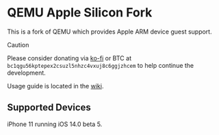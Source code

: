 # QEMU Apple Silicon Fork

This is a fork of QEMU which provides Apple ARM device guest support.

> [!CAUTION]
> Please consider donating via [ko-fi](https://ko-fi.com/chefkiss) or BTC at `bc1qgu56kptepex2csuzl5nhzc4vxuj8c6ggjzhcem` to help continue the development.

Usage guide is located in the [wiki](https://github.com/ChefKissInc/QEMUAppleSilicon/wiki). 

## Supported Devices

iPhone 11 running iOS 14.0 beta 5.
